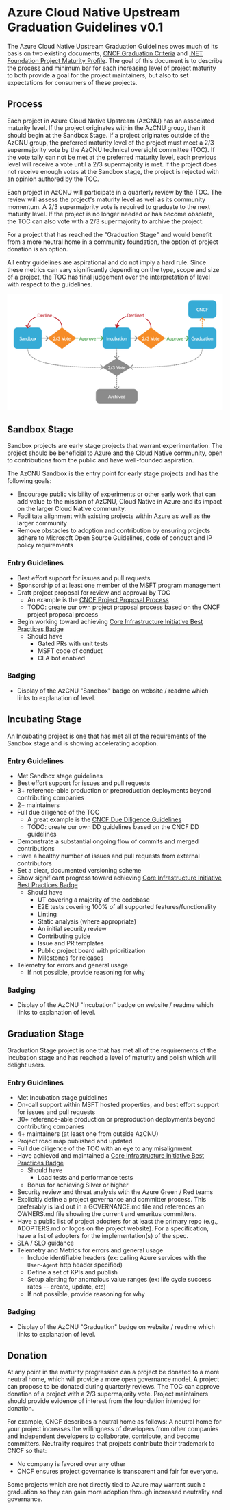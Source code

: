 # Azure Cloud Native Upstream Graduation Guidelines v0.1
The Azure Cloud Native Upstream Graduation Guidelines owes much of its basis on two existing documents,
[CNCF Graduation Criteria](https://github.com/cncf/toc/blob/fc161c13a86ba022277a906a10ff51a568406f7c/process/graduation_criteria.adoc) 
and [.NET Foundation Project Maturity Profile](https://github.com/dotnet-foundation/project-maturity-model/blob/65fdfa43d7e68845bd65638c378cf834d7158b90/maturity-profiles.md). The goal of this document is to describe the process and 
minimum bar for each increasing level of project maturity to both provide a
goal for the project maintainers, but also to set expectations for consumers of these
projects.

## Process

Each project in Azure Cloud Native Upstream (AzCNU) has an associated maturity level. If the 
project originates within the AzCNU group, then it should begin at the Sandbox Stage. If a project
originates outside of the AzCNU group, the preferred maturity level of the project must meet 
a 2/3 supermajority vote by the AzCNU technical oversight committee (TOC). If the vote tally 
can not be met at the preferred maturity level, each previous level will receive a vote until a 
2/3 supermajority is met. If the project does not receive enough votes at the Sandbox stage, the
project is rejected with an opinion authored by the TOC.

Each project in AzCNU will participate in a quarterly review by the TOC. The review will assess the 
project's maturity level as well as its community momentum. A 2/3 supermajority vote is required to 
graduate to the next maturity level. If the project is no longer needed or has become obsolete, the 
TOC can also vote with a 2/3 supermajority to archive the project.

For a project that has reached the "Graduation Stage" and would benefit from a more neutral home in 
a community foundation, the option of project donation is an option.

All entry guidelines are aspirational and do not imply a hard rule. Since these metrics can vary 
significantly depending on the type, scope and size of a project, the TOC has final judgement over
the interpretation of level with respect to the guidelines.

![AzCNU Maturity Process](../images/maturity-diagram.png)

## Sandbox Stage
Sandbox projects are early stage projects that warrant experimentation. The project should be 
beneficial to Azure and the Cloud Native community, open to contributions from the public and have 
well-founded aspiration.

The AzCNU Sandbox is the entry point for early stage projects and has the following goals:
- Encourage public visibility of experiments or other early work that can add value to the mission 
  of AzCNU, Cloud Native in Azure and its impact on the larger Cloud Native community.
- Facilitate alignment with existing projects within Azure as well as the larger community
- Remove obstacles to adoption and contribution by ensuring projects adhere to Microsoft Open Source
  Guidelines, code of conduct and IP policy requirements
  
### Entry Guidelines
- Best effort support for issues and pull requests
- Sponsorship of at least one member of the MSFT program management
- Draft project proposal for review and approval by TOC
  - An example is the [CNCF Project Proposal Process](https://github.com/cncf/toc/blob/fc161c13a86ba022277a906a10ff51a568406f7c/process/project_proposals.adoc)
  - TODO: create our own project proposal process based on the CNCF project proposal process
- Begin working toward achieving [Core Infrastructure Initiative Best Practices Badge](https://bestpractices.coreinfrastructure.org/)
  - Should have 
    - Gated PRs with unit tests
    - MSFT code of conduct
    - CLA bot enabled

### Badging
- Display of the AzCNU "Sandbox" badge on website / readme which links to explanation of level.

## Incubating Stage
An Incubating project is one that has met all of the requirements of the Sandbox stage and is 
showing accelerating adoption.

### Entry Guidelines
- Met Sandbox stage guidelines
- Best effort support for issues and pull requests
- 3+ reference-able production or preproduction deployments beyond contributing companies
- 2+ maintainers
- Full due diligence of the TOC
  - A great example is the [CNCF Due Diligence Guidelines](https://github.com/cncf/toc/blob/fc161c13a86ba022277a906a10ff51a568406f7c/process/due-diligence-guidelines.md)
  - TODO: create our own DD guidelines based on the CNCF DD guidelines
- Demonstrate a substantial ongoing flow of commits and merged contributions
- Have a healthy number of issues and pull requests from external contributors
- Set a clear, documented versioning scheme
- Show significant progress toward achieving [Core Infrastructure Initiative Best Practices Badge](https://bestpractices.coreinfrastructure.org/)
  - Should have 
    - UT covering a majority of the codebase
    - E2E tests covering 100% of all supported features/functionality 
    - Linting
    - Static analysis (where appropriate)
    - An initial security review
    - Contributing guide
    - Issue and PR templates
    - Public project board with prioritization
    - Milestones for releases
- Telemetry for errors and general usage
  - If not possible, provide reasoning for why

### Badging
- Display of the AzCNU "Incubation" badge on website / readme which links to explanation of level.


## Graduation Stage
Graduation Stage project is one that has met all of the requirements of the Incubation stage and has
reached a level of maturity and polish which will delight users.

### Entry Guidelines
- Met Incubation stage guidelines
- On-call support within MSFT hosted properties, and best effort support for issues and pull requests
- 30+ reference-able production or preproduction deployments beyond contributing companies
- 4+ maintainers (at least one from outside AzCNU)
- Project road map published and updated
- Full due diligence of the TOC with an eye to any misalignment
- Have achieved and maintained a [Core Infrastructure Initiative Best Practices Badge](https://bestpractices.coreinfrastructure.org/)
  - Should have
    - Load tests and performance tests
  - Bonus for achieving Silver or higher
- Security review and threat analysis with the Azure Green / Red teams
- Explicitly define a project governance and committer process. This preferably is laid out in a 
  GOVERNANCE.md file and references an OWNERS.md file showing the current and emeritus committers.
- Have a public list of project adopters for at least the primary repo (e.g., ADOPTERS.md or logos 
  on the project website). For a specification, have a list of adopters for the implementation(s) 
  of the spec.
- SLA / SLO guidance
- Telemetry and Metrics for errors and general usage
  - Include identifiable headers (ex: calling Azure services with the `User-Agent` http header specified)
  - Define a set of KPIs and publish
  - Setup alerting for anomalous value ranges (ex: life cycle success rates -- create, update, etc)
  - If not possible, provide reasoning for why

### Badging
- Display of the AzCNU "Graduation" badge on website / readme which links to explanation of level.

## Donation
At any point in the maturity progression can a project be donated to a more neutral home, which
will provide a more open governance model. A project can propose to be donated during quarterly
reviews. The TOC can approve donation of a project with a 2/3 supermajority vote. Project maintainers
should provide evidence of interest from the foundation intended for donation.

For example, CNCF describes a neutral home as follows:
A neutral home for your project increases the willingness of developers from other companies and 
independent developers to collaborate, contribute, and become committers. Neutrality requires that 
projects contribute their trademark to CNCF so that:

- No company is favored over any other
- CNCF ensures project governance is transparent and fair for everyone.

Some projects which are not directly tied to Azure may warrant such a graduation so they can gain 
more adoption through increased neutrality and governance.
